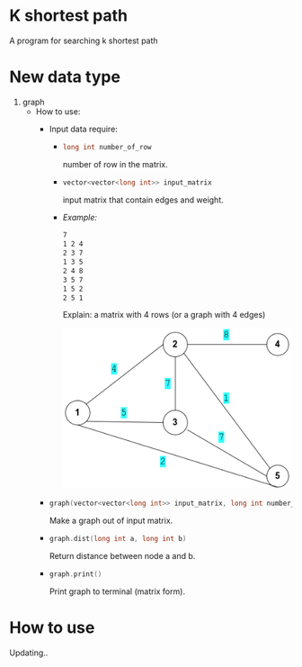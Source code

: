 # K shortest path
A program for searching k shortest path

# New data type
1. graph
    -   How to use:
        -   Input data require:
            -   ```cpp 
                long int number_of_row 
                ```
                number of row in the matrix.
            -   ```cpp 
                vector<vector<long int>> input_matrix 
                ```
                input matrix that contain edges and weight.
            -   *Example:* 
                ```
                7
                1 2 4
                2 3 7
                1 3 5
                2 4 8
                3 5 7
                1 5 2
                2 5 1
                ```
                Explain: a matrix with 4 rows (or a graph with 4 edges)
                
                ![Example graph](./images/graph_1.png)
                

        -   ```cpp
            graph(vector<vector<long int>> input_matrix, long int number_of_row) 
            ```
            Make a graph out of input matrix.

        -   ```cpp
            graph.dist(long int a, long int b)
            ```
            Return distance between node a and b.
        -   ```cpp
            graph.print()
            ```
            Print graph to terminal (matrix form).


# How to use
Updating..
